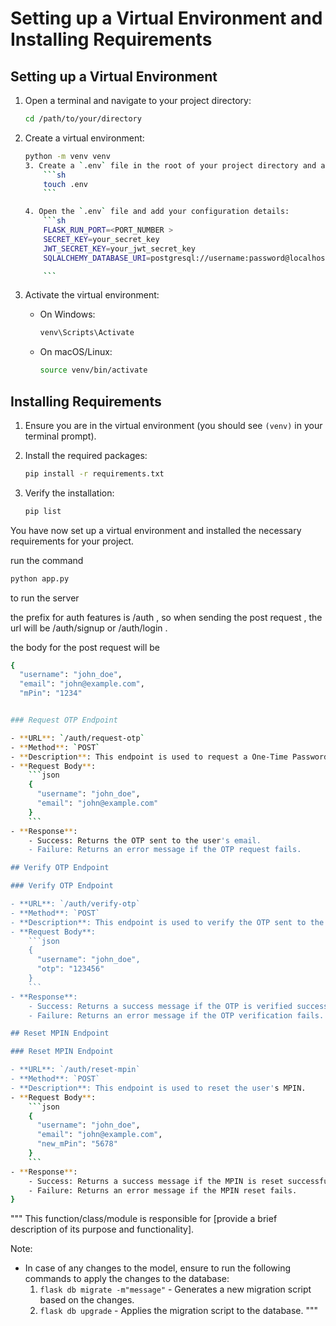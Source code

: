 # Setting up a Virtual Environment and Installing Requirements

## Setting up a Virtual Environment

1. Open a terminal and navigate to your project directory:
    ```sh
    cd /path/to/your/directory
    ```

2. Create a virtual environment:
    ```sh
    python -m venv venv
    3. Create a `.env` file in the root of your project directory and add your environment-specific variables. For example:
        ```sh
        touch .env
        ```

    4. Open the `.env` file and add your configuration details:
        ```sh
        FLASK_RUN_PORT=<PORT_NUMBER >
        SECRET_KEY=your_secret_key
        JWT_SECRET_KEY=your_jwt_secret_key
        SQLALCHEMY_DATABASE_URI=postgresql://username:password@localhost/databse_name

        ```

3. Activate the virtual environment:
    - On Windows:
        ```sh
        venv\Scripts\Activate
        ```
    - On macOS/Linux:
        ```sh
        source venv/bin/activate
        ```

## Installing Requirements

1. Ensure you are in the virtual environment (you should see `(venv)` in your terminal prompt).

2. Install the required packages:
    ```sh
    pip install -r requirements.txt
    ```

3. Verify the installation:
    ```sh
    pip list
    ```

You have now set up a virtual environment and installed the necessary requirements for your project.


run the command 
```sh 
python app.py 
```
to run the server

the prefix for auth features is /auth , so when sending the post request , the url will be /auth/signup or /auth/login .

the body for the post request will be 
```sh
{
  "username": "john_doe",
  "email": "john@example.com",
  "mPin": "1234"


### Request OTP Endpoint

- **URL**: `/auth/request-otp`
- **Method**: `POST`
- **Description**: This endpoint is used to request a One-Time Password (OTP) for user verification.
- **Request Body**:
    ```json
    {
      "username": "john_doe",
      "email": "john@example.com"
    }
    ```
- **Response**:
    - Success: Returns the OTP sent to the user's email.
    - Failure: Returns an error message if the OTP request fails.

## Verify OTP Endpoint

### Verify OTP Endpoint

- **URL**: `/auth/verify-otp`
- **Method**: `POST`
- **Description**: This endpoint is used to verify the OTP sent to the user.
- **Request Body**:
    ```json
    {
      "username": "john_doe",
      "otp": "123456"
    }
    ```
- **Response**:
    - Success: Returns a success message if the OTP is verified successfully.
    - Failure: Returns an error message if the OTP verification fails.

## Reset MPIN Endpoint

### Reset MPIN Endpoint

- **URL**: `/auth/reset-mpin`
- **Method**: `POST`
- **Description**: This endpoint is used to reset the user's MPIN.
- **Request Body**:
    ```json
    {
      "username": "john_doe",
      "email": "john@example.com",
      "new_mPin": "5678"
    }
    ```
- **Response**:
    - Success: Returns a success message if the MPIN is reset successfully.
    - Failure: Returns an error message if the MPIN reset fails.
}
```


"""
This function/class/module is responsible for [provide a brief description of its purpose and functionality].

Note:
- In case of any changes to the model, ensure to run the following commands to apply the changes to the database:
    1. `flask db migrate -m"message"` - Generates a new migration script based on the changes.
    2. `flask db upgrade` - Applies the migration script to the database.
"""
